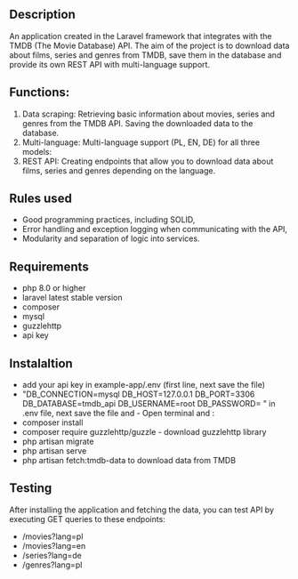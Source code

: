 ## Description
An application created in the Laravel framework that integrates with the TMDB (The Movie Database) API. The aim of the project is to download data about films, series and genres from TMDB, save them in the database and provide its own REST API with multi-language support.
## Functions:
1. Data scraping:
Retrieving basic information about movies, series and genres from the TMDB API.
Saving the downloaded data to the database.
2. Multi-language:
Multi-language support (PL, EN, DE) for all three models:
3. REST API:
Creating endpoints that allow you to download data about films, series and genres depending on the language.
## Rules used
- Good programming practices, including SOLID,
- Error handling and exception logging when communicating with the API,
- Modularity and separation of logic into services.
## Requirements
- php 8.0 or higher
- laravel latest stable version
- composer
- mysql
- guzzlehttp
- api key

## Instalaltion
- add your api key in  example-app/.env (first line, next save the file)
- "DB_CONNECTION=mysql
DB_HOST=127.0.0.1
DB_PORT=3306
DB_DATABASE=tmdb_api
DB_USERNAME=root
DB_PASSWORD= " in .env file, next save the file and - 
Open terminal and :
- composer install
- composer require guzzlehttp/guzzle - download guzzlehttp library
- php artisan migrate
- php artisan serve
- php artisan fetch:tmdb-data to download data from TMDB
## Testing
After installing the application and fetching the data, you can test API by executing GET queries to these endpoints:

- /movies?lang=pl
- /movies?lang=en
- /series?lang=de
- /genres?lang=pl
